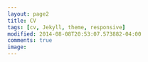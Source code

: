 ```yaml
---
layout: page2
title: CV
tags: [cv, Jekyll, theme, responsive]
modified: 2014-08-08T20:53:07.573882-04:00
comments: true
image:
---
```

